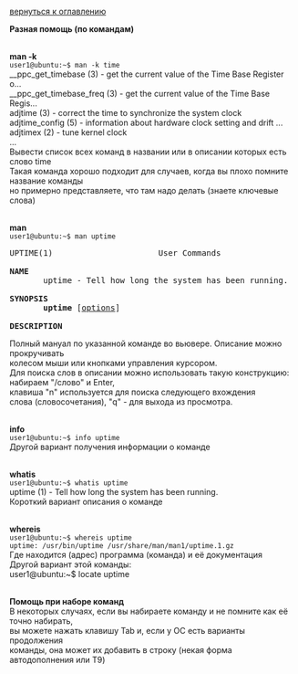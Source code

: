 <a href="/README.md">вернуться к оглавлению</a>

<b>Разная помощь (по командам)</b> <br><br>

<b>man -k</b><br>
`user1@ubuntu:~$ man -k time` <br>
__ppc_get_timebase (3) - get the current value of the Time Base Register o...<br>
__ppc_get_timebase_freq (3) - get the current value of the Time Base Regis... <br>
adjtime (3)          - correct the time to synchronize the system clock <br>
adjtime_config (5)   - information about hardware clock setting and drift ... <br>
adjtimex (2)         - tune kernel clock <br>
... <br>
Вывести список всех команд в названии или в описании которых есть слово time <br>
Такая команда хорошо подходит для случаев, когда вы плохо помните название команды <br>
но примерно представляете, что там надо делать (знаете ключевые слова)<br><br>

<b>man</b><br>
`user1@ubuntu:~$ man uptime` <br>
<pre>UPTIME(1)                      User Commands                      UPTIME(1)

<b>NAME</b>
       uptime - Tell how long the system has been running.

<b>SYNOPSIS</b>
       <b>uptime</b> [<u style="text-decoration-style:solid">options</u>]

<b>DESCRIPTION</b>
</pre>
Полный мануал по указанной команде во вьювере. Описание можно прокручивать <br>
колесом мыши или кнопками управления курсором. <br>
Для поиска слов в описании можно использовать такую конструкцию: <br>
набираем "/слово" и Enter, <br> 
клавиша "n" используется для поиска следующего вхождения<br>
слова (словосочетания), "q" - для выхода из просмотра. <br><br>

<b>info</b><br>
`user1@ubuntu:~$ info uptime` <br>
Другой вариант получения информации о команде <br><br>

<b>whatis</b><br>
`user1@ubuntu:~$ whatis uptime` <br>
uptime (1)  - Tell how long the system has been running. <br>
Короткий вариант описания о команде <br><br>

<b>whereis</b><br>
`user1@ubuntu:~$ whereis uptime` <br>
`uptime: /usr/bin/uptime /usr/share/man/man1/uptime.1.gz` <br>
Где находится (адрес) программа (команда) и её документация<br>
Другой вариант этой команды:<br>
user1@ubuntu:~$ locate uptime <br><br>

<b>Помощь при наборе команд</b>  <br>
В некоторых случаях, если вы набираете команду и не помните как её точно набирать, <br>
вы можете нажать клавишу Tab и, если у ОС есть варианты продолжения <br>
команды, она может их добавить в строку (некая форма автодополнения или T9)<br><br>